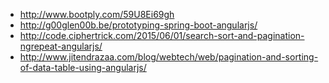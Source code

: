 * http://www.bootply.com/59U8Ei69gh
* http://g00glen00b.be/prototyping-spring-boot-angularjs/
* http://code.ciphertrick.com/2015/06/01/search-sort-and-pagination-ngrepeat-angularjs/
* http://www.jitendrazaa.com/blog/webtech/web/pagination-and-sorting-of-data-table-using-angularjs/
